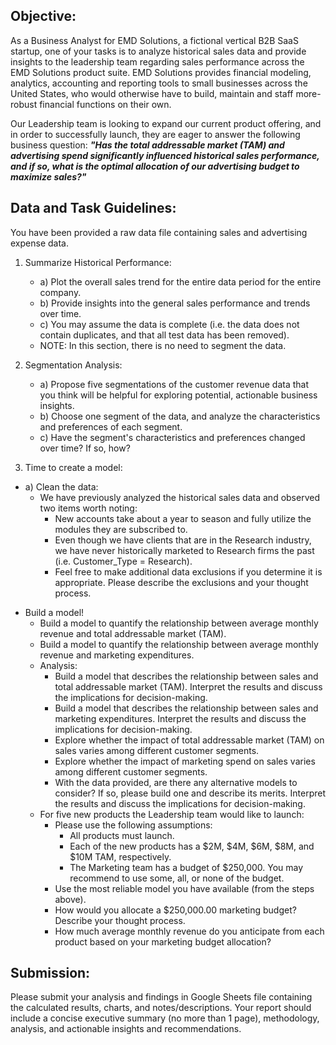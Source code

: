 ## Objective:

As a Business Analyst for EMD Solutions, a fictional vertical B2B SaaS startup, one of your tasks is to analyze historical sales data and provide insights to the leadership team regarding sales performance across the EMD Solutions product suite. EMD Solutions provides financial modeling, analytics, accounting and reporting tools to small businesses across the United States, who would otherwise have to build, maintain and staff more-robust financial functions on their own.

Our Leadership team is looking to expand our current product offering, and in order to successfully launch, they are eager to answer the following business question: ***"Has the total addressable market (TAM) and advertising spend significantly influenced historical sales performance, and if so, what is the optimal allocation of our advertising budget to maximize sales?"***

## Data and Task Guidelines:

You have been provided a raw data file containing sales and advertising expense data. 

1. Summarize Historical Performance:
   
   - a) Plot the overall sales trend for the entire data period for the entire company.
   - b) Provide insights into the general sales performance and trends over time.
   - c) You may assume the data is complete (i.e. the data does not contain duplicates, and that all test data has been removed).
   - NOTE: In this section, there is no need to segment the data.


2. Segmentation Analysis:
   
     - a) Propose five segmentations of the customer revenue data that you think will be helpful for exploring potential, actionable business insights.
     - b) Choose one segment of the data, and analyze the characteristics and preferences of each segment.
     - c) Have the segment's characteristics and preferences changed over time? If so, how?
    

3. Time to create a model:
   
  - a) Clean the data:
    * We have previously analyzed the historical sales data and observed two items worth noting:
        * New accounts take about a year to season and fully utilize the modules they are subscribed to.
        * Even though we have clients that are in the Research industry, we have never historically marketed to Research firms the past (i.e. Customer_Type = Research).
        * Feel free to make additional data exclusions if you determine it is appropriate. Please describe the exclusions and your thought process.
  * Build a model!
     * Build a model to quantify the relationship between average monthly revenue and total addressable market (TAM).
     * Build a model to quantify the relationship between average monthly revenue and marketing expenditures.
     * Analysis:
         * Build a model that describes the relationship between sales and total addressable market (TAM). Interpret the results and discuss the implications for decision-making.
         * Build a model that describes the relationship between sales and marketing expenditures. Interpret the results and discuss the implications for decision-making.
         * Explore whether the impact of total addressable market (TAM) on sales varies among different customer segments.
         * Explore whether the impact of marketing spend on sales varies among different customer segments.
         * With the data provided, are there any alternative models to consider? If so, please build one and describe its merits. Interpret the results and discuss the implications for decision-making.  
     * For five new products the Leadership team would like to launch:
         * Please use the following assumptions:
            * All products must launch.
            * Each of the new products has a $2M, $4M, $6M, $8M, and $10M TAM, respectively.
            * The Marketing team has a budget of $250,000. You may recommend to use some, all, or none of the budget.
         * Use the most reliable model you have available (from the steps above). 
         * How would you allocate a $250,000.00 marketing budget? Describe your thought process.
         * How much average monthly revenue do you anticipate from each product based on your marketing budget allocation?
         

## Submission:

Please submit your analysis and findings in Google Sheets file containing the calculated results, charts, and notes/descriptions. Your report should include a concise executive summary (no more than 1 page), methodology, analysis, and actionable insights and recommendations.

